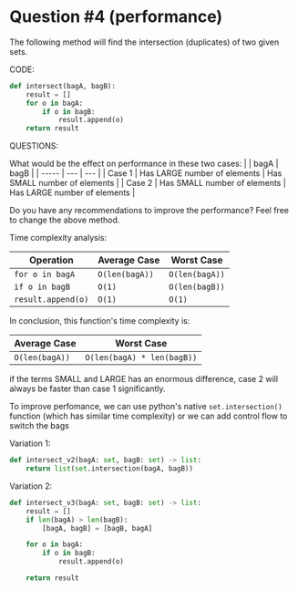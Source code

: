# Question #4 (performance)

The following method will find the intersection (duplicates) of two given sets.

CODE:

```py
def intersect(bagA, bagB):
    result = []
    for o in bagA:
        if o in bagB:
            result.append(o)
    return result
```

QUESTIONS:

What would be the effect on performance in these two cases:
| | bagA | bagB |
| ----- | --- | --- |
| Case 1 | Has LARGE number of elements | Has SMALL number of elements |
| Case 2 | Has SMALL number of elements | Has LARGE number of elements |

Do you have any recommendations to improve the performance? Feel free to change the above method.

Time complexity analysis:

| Operation          | Average Case   | Worst Case     |
| ------------------ | -------------- | -------------- |
| `for o in bagA`    | `O(len(bagA))` | `O(len(bagA))` |
| `if o in bagB`     | `O(1)`         | `O(len(bagB))` |
| `result.append(o)` | `O(1)`         | `O(1)`         |

In conclusion, this function's time complexity is:

| Average Case   | Worst Case                 |
| -------------- | -------------------------- |
| `O(len(bagA))` | `O(len(bagA) * len(bagB))` |

if the terms SMALL and LARGE has an enormous difference, case 2 will always be faster than case 1 significantly.

To improve perfomance, we can use python's native `set.intersection()` function (which has similar time complexity) or we can add control flow to switch the bags

Variation 1:

```py
def intersect_v2(bagA: set, bagB: set) -> list:
    return list(set.intersection(bagA, bagB))
```

Variation 2:

```py
def intersect_v3(bagA: set, bagB: set) -> list:
    result = []
    if len(bagA) > len(bagB):
        [bagA, bagB] = [bagB, bagA]

    for o in bagA:
        if o in bagB:
            result.append(o)

    return result
```
